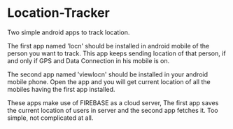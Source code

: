 # Location-Tracker
Two simple android apps to track location.

The first app named 'locn' should be installed in android mobile of the person you want to track.
This app keeps sending location of that person, if and only if GPS and Data Connection in his mobile is on.

The second app named 'viewlocn' should be installed in your android mobile phone.
Open the app and you will get current location of all the mobiles having the first app installed.

These apps make use of FIREBASE as a cloud server, The first app saves the current location of users in server
and the second app fetches it. Too simple, not complicated at all.
